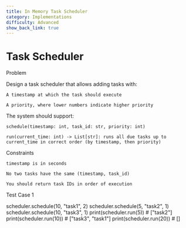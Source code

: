 ```yaml
---
title: In Memory Task Scheduler
category: Implementations
difficulty: Advanced
show_back_link: true
---
```


# Task Scheduler
Problem

Design a task scheduler that allows adding tasks with:

    A timestamp at which the task should execute

    A priority, where lower numbers indicate higher priority

The system should support:

    schedule(timestamp: int, task_id: str, priority: int)

    run(current_time: int) -> List[str]: runs all due tasks up to current_time in correct order (by timestamp, then priority)

Constraints

    timestamp is in seconds

    No two tasks have the same (timestamp, task_id)

    You should return task IDs in order of execution

Test Case 1

scheduler.schedule(10, "task1", 2)
scheduler.schedule(5, "task2", 1)
scheduler.schedule(10, "task3", 1)
print(scheduler.run(5))   # ["task2"]
print(scheduler.run(10))  # ["task3", "task1"]
print(scheduler.run(20))  # []